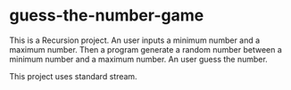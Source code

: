 # guess-the-number-game

This is a Recursion project.
An user inputs a minimum number and a maximum number.
Then a program generate a random number between a minimum number and a maximum number.
An user guess the number.

This project uses standard stream.
